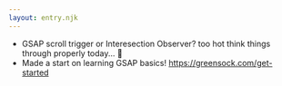 ```yaml
---
layout: entry.njk
---
```


- GSAP scroll trigger or Interesection Observer? too hot think things through properly today... 🥵
- Made a start on learning GSAP basics! https://greensock.com/get-started
